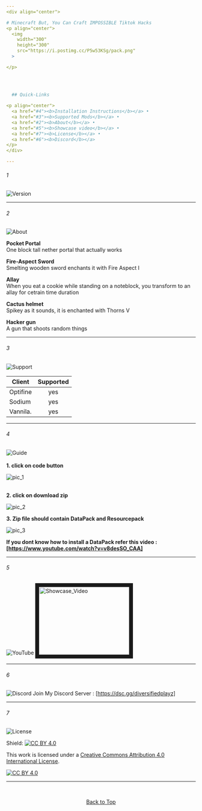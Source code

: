 ```yaml
---
<div align="center">

# Minecraft But, You Can Craft IMPOSSIBLE Tiktok Hacks
<p align="center">
  <img 
    width="300"
    height="300"
    src="https://i.postimg.cc/P5w53KSg/pack.png"
  >

</p>


 
  
  ## Quick-Links
  
<p align="center">
  <a href="#4"><b>Installation Instructions</b></a> •
  <a href="#3"><b>Supported Mods</b></a> •
  <a href="#2"><b>About</b></a> •
  <a href="#5"><b>Showcase video</b></a> •
  <a href="#7"><b>License</b></a> •
  <a href="#6"><b>Discord</b></a>
</p>
</div>

---
```


###### 1
![Version](https://i.postimg.cc/qqyynJVB/1182-header.png)

---

###### 2 
![About](https://i.postimg.cc/qvLcjvtz/about-header.png)

**Pocket Portal**<br />
One block tall nether portal that actually works

**Fire-Aspect Sword**<br />
Smelting wooden sword enchants it with Fire Aspect I

**Allay**<br />
When you eat a cookie while standing on a noteblock, you transform to an allay for cetrain time duration

**Cactus helmet**<br />
Spikey as it sounds, it is enchanted with Thorns V 


**Hacker gun**<br />
A gun that shoots random things 

---

###### 3
![Support](https://i.postimg.cc/g0xw8z39/support-header.png)

| **Client**        | **Supported**|
| -------------     |:-------------:|
| Optifine          | yes           |
| Sodium            | yes           |
| Vannila.          | yes           |

---

###### 4
![Guide](https://i.postimg.cc/0Qj4wdRf/guide-header.png)
<br><br>
**1. click on code button**
<br>

![pic_1](https://i.postimg.cc/XvDg7Hk2/Screenshot-2022-03-28-at-1-26-44-PM.png)
<br /><br />

**2. click on download zip**
<br>

![pic_2](https://i.postimg.cc/P5JprtVj/Screenshot-2022-03-28-at-1-26-52-PM.png)
<br>

**3. Zip file should contain DataPack and Resourcepack**
<br>

![pic_3](https://i.postimg.cc/PrrN2Xjw/Screenshot-2022-03-28-at-1-27-20-PM.png)
<br>

**If you dont know how to install a DataPack refer this video : [https://www.youtube.com/watch?v=v8desSO_CAA]**

---

###### 5
![YouTube](https://i.postimg.cc/CL8nzQhJ/You-Tube-header.png)
<a href="http://www.youtube.com/watch?feature=player_embedded&v=ZsuCBSU_3aQ
" target="_blank"><img src="http://img.youtube.com/vi/ZsuCBSU_3aQ/0.jpg" 
alt="Showcase_Video" width="240" height="180" border="10" /></a>


---

###### 6
![Discord](https://i.postimg.cc/NG3x0Vqf/discord-header.png)
Join My Discord Server : [https://dsc.gg/diversifiedplayz]

---

###### 7
![License](https://i.postimg.cc/sfvnx7MK/license-header.png)

Shield: [![CC BY 4.0][cc-by-shield]][cc-by]

This work is licensed under a
[Creative Commons Attribution 4.0 International License][cc-by].

[![CC BY 4.0][cc-by-image]][cc-by]

[cc-by]: http://creativecommons.org/licenses/by/4.0/
[cc-by-image]: https://i.creativecommons.org/l/by/4.0/88x31.png
[cc-by-shield]: https://img.shields.io/badge/License-CC%20BY%204.0-lightgrey.svg

---
<br>
<p align="center">
  <a href="#quick-links">Back to Top</a>
  </p>
